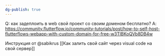 ```yaml
---
dg-publish: true
---
```

Q: как задеплоить в web свой проект со своим доменом бесплатно?
A: https://community.flutterflow.io/community-tutorials/post/how-to-self-host-flutterflows-webapp-with-custom-domain-for-free-w3TIBKoQVb8DB4w


Инструкция от @sabikrus
[[Как залить свой сайт через visual code на свой сервер]]
